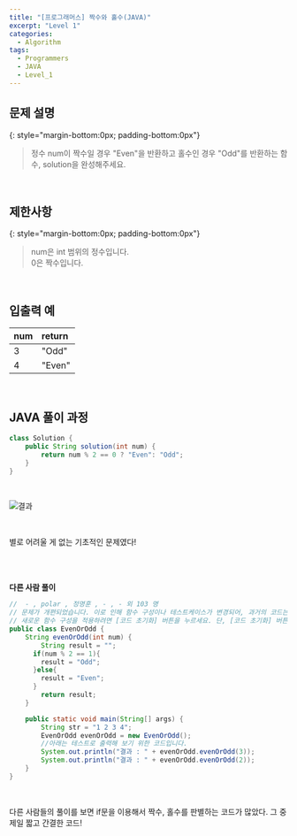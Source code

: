 ```yaml
---
title: "[프로그래머스] 짝수와 홀수(JAVA)"
excerpt: "Level 1"
categories: 
  - Algorithm
tags: 
  - Programmers
  - JAVA
  - Level_1
---
```


## 문제 설명
{: style="margin-bottom:0px; padding-bottom:0px"}

> 정수 num이 짝수일 경우 "Even"을 반환하고 홀수인 경우 "Odd"를 반환하는 함수, solution을 완성해주세요.
<br>

## 제한사항
{: style="margin-bottom:0px; padding-bottom:0px"}
> num은 int 범위의 정수입니다.<br>
0은 짝수입니다.
<br>

## 입출력 예

|num|return|
|:------|:------|
|3|"Odd"|
|4|"Even"|

<br>

## JAVA 풀이 과정

```java
class Solution {
    public String solution(int num) {
        return num % 2 == 0 ? "Even": "Odd";
    }
}
```

<br>

![결과](https://user-images.githubusercontent.com/70805241/116860399-7a038b80-ac3c-11eb-92a5-b9820ba5041a.png)


<br>

별로 어려울 게 없는 기초적인 문제였다!

<br><br>


**다른 사람 풀이** <br>

```java
//  - , polar , 정명훈 , - , - 외 103 명
// 문제가 개편되었습니다. 이로 인해 함수 구성이나 테스트케이스가 변경되어, 과거의 코드는 동작하지 않을 수 있습니다.
// 새로운 함수 구성을 적용하려면 [코드 초기화] 버튼을 누르세요. 단, [코드 초기화] 버튼을 누르면 작성 중인 코드는 사라집니다.
public class EvenOrOdd {
    String evenOrOdd(int num) {
        String result = "";
      if(num % 2 == 1){
        result = "Odd";
      }else{
        result = "Even";
      }
        return result;
    }

    public static void main(String[] args) {
        String str = "1 2 3 4";
        EvenOrOdd evenOrOdd = new EvenOrOdd();
        //아래는 테스트로 출력해 보기 위한 코드입니다.
        System.out.println("결과 : " + evenOrOdd.evenOrOdd(3));
        System.out.println("결과 : " + evenOrOdd.evenOrOdd(2));
    }
}
```

<br>

다른 사람들의 풀이를 보면 if문을 이용해서 짝수, 홀수를 판별하는 코드가 많았다. 그 중 제일 짧고 간결한 코드!